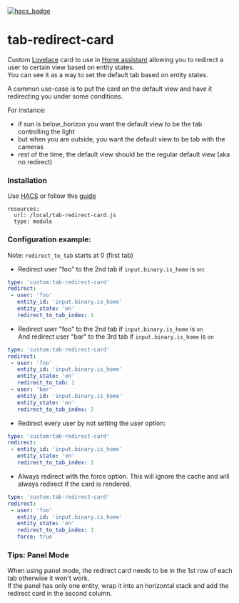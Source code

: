 [![hacs_badge](https://img.shields.io/badge/HACS-Default-orange.svg?style=for-the-badge)](https://github.com/hacs/integration)  

# tab-redirect-card
Custom [Lovelace](https://www.home-assistant.io/lovelace) card to use in [Home assistant](https://www.home-assistant.io/) allowing you to redirect a user to certain view based on entity states.  
You can see it as a way to set the default tab based on entity states.  

A common use-case is to put the card on the default view and have it redirecting you under some conditions.  

For instance:
- if sun is below_horizon you want the default view to be the tab controlling the light
- but when you are outside, you want the default view to be tab with the cameras
- rest of the time, the default view should be the regular default view (aka no redirect)

### Installation
Use [HACS](https://hacs.xyz/) or follow this [guide](https://github.com/thomasloven/hass-config/wiki/Lovelace-Plugins)

```
resources:
  url: /local/tab-redirect-card.js
  type: module
```

### Configuration example:
Note: `redirect_to_tab` starts at 0 (first tab)  

 - Redirect user "foo" to the 2nd tab if `input.binary.is_home` is `on`:
```yaml
type: 'custom:tab-redirect-card'
redirect:
 - user: 'foo'
   entity_id: 'input.binary.is_home'
   entity_state: 'on'
   redirect_to_tab_index: 1
```

 - Redirect user "foo" to the 2nd tab if `input.binary.is_home` is `on`  
   And redirect user "bar" to the 3rd tab if `input.binary.is_home` is `on`  
```yaml
type: 'custom:tab-redirect-card'
redirect:
 - user: 'foo'
   entity_id: 'input.binary.is_home'
   entity_state: 'on'
   redirect_to_tab: 1
 - user: 'bar'
   entity_id: 'input.binary.is_home'
   entity_state: 'on'
   redirect_to_tab_index: 2
```

 - Redirect every user by not setting the user option:
```yaml
type: 'custom:tab-redirect-card'
redirect:
 - entity_id: 'input.binary.is_home'
   entity_state: 'on'
   redirect_to_tab_index: 1
```

 - Always redirect with the force option.
   This will ignore the cache and will always redirect if the card is rendered.
```yaml
type: 'custom:tab-redirect-card'
redirect:
 - user: 'foo'
   entity_id: 'input.binary.is_home'
   entity_state: 'on'
   redirect_to_tab_index: 1
   force: true
```

### Tips: Panel Mode
When using panel mode, the redirect card needs to be in the 1st row of each tab otherwise it won't work.  
If the panel has only one entity, wrap it into an horizontal stack and add the redirect card in the second column.  
